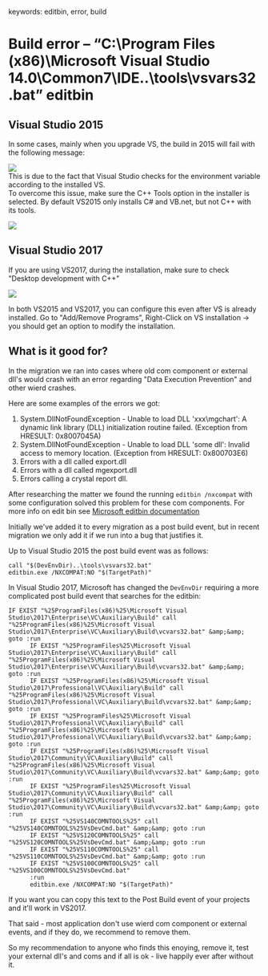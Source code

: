 ﻿keywords: editbin, error, build

# Build error – “C:\Program Files (x86)\Microsoft Visual Studio 14.0\Common7\IDE..\tools\vsvars32.bat” editbin


## Visual Studio 2015
In some cases, mainly when you upgrade VS, the build in 2015 will fail with the following message:

![](buildFail.png)  
This is due to the fact that Visual Studio checks for the environment variable according to the installed VS.  
To overcome this issue, make sure the C++ Tools option in the installer is selected. By default VS2015 only installs C# and VB.net, but not C++ with its tools.

![](vs_setup.png)


## Visual Studio 2017
If you are using VS2017, during the installation, make sure to check "Desktop development with C++" 

 ![](vs2017setup.png)

 In both VS2015 and VS2017, you can configure this even after VS is already installed. Go to "Add/Remove Programs", Right-Click on VS installation -> you should get an option to modify the installation.

## What is it good for?
In the migration we ran into cases where old com component or external dll's would crash with an error regarding "Data Execution Prevention" and other wierd crashes.

Here are some examples of the errors we got:
1. System.DllNotFoundException - Unable to load DLL 'xxx\mgchart': A dynamic link library (DLL) initialization routine failed. (Exception from HRESULT: 0x8007045A)
2. System.DllNotFoundException - Unable to load DLL 'some dll': Invalid access to memory location. (Exception from HRESULT: 0x800703E6)
3. Errors with a dll called export.dll
4. Errors with a dll called mgexport.dll
5. Errors calling a crystal report dll.

After researching the matter we found the running `editbin /nxcompat` with some configuration solved this problem for these com components.
For more info on edit bin see [Microsoft editbin documentation](https://msdn.microsoft.com/en-us/library/d25ddyfc.aspx)

Initially we've added it to every migration as a post build event, but in recent migration we only add it if we run into a bug that justifies it.

Up to Visual Studio 2015 the post build event was as follows:
```
call "$(DevEnvDir)..\tools\vsvars32.bat"
editbin.exe /NXCOMPAT:NO "$(TargetPath)"
```

In Visual Studio 2017, Microsoft has changed the `DevEnvDir` requiring a more complicated post build event that searches for the editbin:
```
IF EXIST "%25ProgramFiles(x86)%25\Microsoft Visual Studio\2017\Enterprise\VC\Auxiliary\Build" call "%25ProgramFiles(x86)%25\Microsoft Visual Studio\2017\Enterprise\VC\Auxiliary\Build\vcvars32.bat" &amp;&amp; goto :run
      IF EXIST "%25ProgramFiles%25\Microsoft Visual Studio\2017\Enterprise\VC\Auxiliary\Build" call "%25ProgramFiles(x86)%25\Microsoft Visual Studio\2017\Enterprise\VC\Auxiliary\Build\vcvars32.bat" &amp;&amp; goto :run
      IF EXIST "%25ProgramFiles(x86)%25\Microsoft Visual Studio\2017\Professional\VC\Auxiliary\Build" call "%25ProgramFiles(x86)%25\Microsoft Visual Studio\2017\Professional\VC\Auxiliary\Build\vcvars32.bat" &amp;&amp; goto :run
      IF EXIST "%25ProgramFiles%25\Microsoft Visual Studio\2017\Professional\VC\Auxiliary\Build" call "%25ProgramFiles(x86)%25\Microsoft Visual Studio\2017\Professional\VC\Auxiliary\Build\vcvars32.bat" &amp;&amp; goto :run
      IF EXIST "%25ProgramFiles(x86)%25\Microsoft Visual Studio\2017\Community\VC\Auxiliary\Build" call "%25ProgramFiles(x86)%25\Microsoft Visual Studio\2017\Community\VC\Auxiliary\Build\vcvars32.bat" &amp;&amp; goto :run
      IF EXIST "%25ProgramFiles%25\Microsoft Visual Studio\2017\Community\VC\Auxiliary\Build" call "%25ProgramFiles(x86)%25\Microsoft Visual Studio\2017\Community\VC\Auxiliary\Build\vcvars32.bat" &amp;&amp; goto :run
      IF EXIST "%25VS140COMNTOOLS%25" call "%25VS140COMNTOOLS%25VsDevCmd.bat" &amp;&amp; goto :run
      IF EXIST "%25VS120COMNTOOLS%25" call "%25VS120COMNTOOLS%25VsDevCmd.bat" &amp;&amp; goto :run
      IF EXIST "%25VS110COMNTOOLS%25" call "%25VS110COMNTOOLS%25VsDevCmd.bat" &amp;&amp; goto :run
      IF EXIST "%25VS100COMNTOOLS%25" call "%25VS100COMNTOOLS%25VsDevCmd.bat"
      :run
      editbin.exe /NXCOMPAT:NO "$(TargetPath)"
```

If you want you can copy this text to the Post Build event of your projects and it'll work in VS2017.

That said - most application don't use wierd com component or external events, and if they do, we recommend to remove them.

So my recommendation to anyone who finds this enoying, remove it, test your external dll's and coms and if all is ok - live happily ever after without it.

